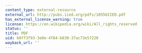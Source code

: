 ```yaml
---
content_type: external-resource
external_url: http://pubs.iied.org/pdfs/10556IIED.pdf
has_external_license_warning: true
license: https://en.wikipedia.org/wiki/All_rights_reserved
status: ''
title: PDF
uid: 60ff3f93-3e0e-4f84-b830-37ac73e57220
wayback_url: ''
---
```

